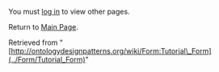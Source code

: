 You must [log in](http://ontologydesignpatterns.org/wiki/index.php?title=Special:UserLogin&returnto=Form:Tutorial_Form "Special:UserLogin") to view other pages.



Return to [Main Page](../Main_Page "Main Page").



Retrieved from "[http://ontologydesignpatterns.org/wiki/Form:Tutorial\_Form](../Form/Tutorial_Form)"